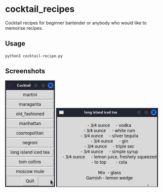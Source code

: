 # cocktail_recipes
Cocktail recipes for beginner bartender or anybody who would like to memorise recipes.

## Usage
`python3 cocktail-recipe.py`

## Screenshots
![alt text](https://github.com/jithesh82/cocktail_recipes/blob/main/button_screenshot.png)
![alt text](https://github.com/jithesh82/cocktail_recipes/blob/main/label_screenshot.png)
